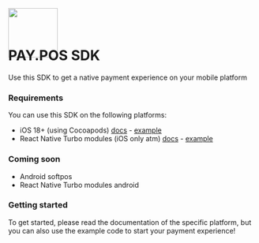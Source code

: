<img src="https://www.pay.nl/uploads/1/brands/main_logo.png" width="100px" style="margin-bottom: -60px"/>

# PAY.POS SDK

Use this SDK to get a native payment experience on your mobile platform
<br />

### Requirements
You can use this SDK on the following platforms:
- iOS 18+ (using Cocoapods) [docs](docs/sdk-ios.md) - [example]()
- React Native Turbo modules (iOS only atm) [docs](docs/sdk-react-native.md) - [example]()

### Coming soon
- Android softpos
- React Native Turbo modules android

### Getting started
To get started, please read the documentation of the specific platform, but you can also use the example code to start your payment experience!
